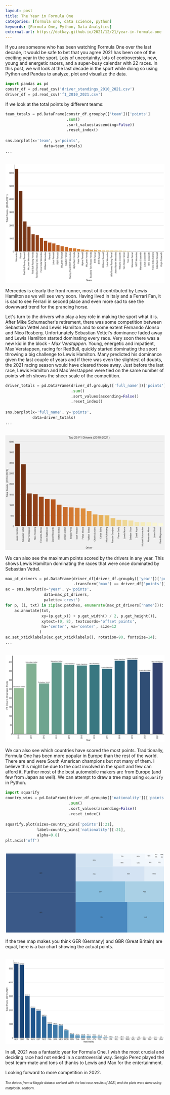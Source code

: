 ```yaml
---
layout: post
title: The Year in Formula One
categories: [formula one, data science, python]
keywords: [Formula One, Python, Data Analytics]
external-url: https://dotkay.github.io/2021/12/21/year-in-formula-one
---
```


If you are someone who has been watching Formula One over the last decade, it would be safe to bet that you agree 2021 has been one of the exciting year in the sport. Lots of uncertainity, lots of controversies, new, young and energetic racers, and a super-busy calendar with 22 races. In this post, we will look at the last decade in the sport while doing so using Python and Pandas to analyze, plot and visualize the data.

```python
import pandas as pd
constr_df = pd.read_csv('driver_standings_2010_2021.csv')
driver_df = pd.read_csv('f1_2010_2021.csv')
```

If we look at the total points by different teams:

```python
team_totals = pd.DataFrame(constr_df.groupby(['team'])['points']
                           .sum()
                           .sort_values(ascending=False))
                           .reset_index()

sns.barplot(x='team', y='points', 
                 data=team_totals) 
...
```

<br>
<div class="img_container">
<center><img src="https://raw.githubusercontent.com/dotkay/data_science/master/plots/f1_constr_2010_2021.png"></center>
</div>

Mercedes is clearly the front runner, most of it contributed by Lewis Hamilton as we will see very soon. Having lived in Italy and a Ferrari Fan, it is sad to see Ferrari in second place and even more sad to see the downward trend for the prancing horse.

Let's turn to the drivers who play a key role in making the sport what it is. After Mike Schumacher's retirement, there was some competition between Sebastian Vettel and Lewis Hamilton and to some extent Fernando Alonso and Nico Rosberg. Unfortunately Sebastian Vettel's dominance faded away and Lewis Hamilton started dominating every race. Very soon there was a new kid in the block - *Max Verstappen*. Young, energetic and impatient, Max Verstappen, racing for RedBull, quickly started dominating the sport throwing a big challenge to Lewis Hamilton. Many predicted his dominance given the last couple of years and if there was even the slightest of doubts, the 2021 racing season would have cleared those away. Just before the last race, Lewis Hamilton and Max Verstappen were tied on the same number of points which shows the sheer scale of the competition.

```python
driver_totals = pd.DataFrame(driver_df.groupby(['full_name'])['points']
                             .sum()
                             .sort_values(ascending=False))
                             .reset_index()

sns.barplot(x='full_name', y='points', 
            data=driver_totals)
...
```

<br>
<div class="img_container">
<center><img src="https://raw.githubusercontent.com/dotkay/data_science/master/plots/f1_drivers_2010_2021.png"></center>
</div>

We can also see the maximum points scored by the drivers in any year. This shows Lewis Hamilton dominating the races that were once dominated by Sebastian Vettel.

```python
max_pt_drivers = pd.DataFrame(driver_df[driver_df.groupby(['year'])['points']
                              .transform('max') == driver_df['points']])
ax = sns.barplot(x='year', y='points', 
                 data=max_pt_drivers, 
                 palette='crest')
for p, (i, txt) in zip(ax.patches, enumerate(max_pt_drivers['name'])):
    ax.annotate(txt, 
                xy=(p.get_x() + p.get_width() / 2, p.get_height()),
                xytext=(0, 8), textcoords='offset points',
                ha='center', va='center', size=12
               )
ax.set_xticklabels(ax.get_xticklabels(), rotation=90, fontsize=14);
...
```

<br>
<div class="img_container">
<center><img src="https://raw.githubusercontent.com/dotkay/data_science/master/plots/f1_driver_max_pts_2010_2021.png"></center>
</div>

We can also see which countries have scored the most points. Traditionally, Formula One has been more popular in Europe than the rest of the world. There are and were South American champions but not many of them. I believe this might be due to the cost involved in the sport and few can afford it. Further most of the best automobile makers are from Europe (and few from Japan as well). We can attempt to draw a tree map using `squarify` in Python. 

```python
import squarify
country_wins = pd.DataFrame(driver_df.groupby(['nationality'])['points']
                            .sum()
                            .sort_values(ascending=False))
                            .reset_index()

squarify.plot(sizes=country_wins['points'][:21], 
              label=country_wins['nationality'][:21],
              alpha=0.8)
plt.axis('off')
```

<br>
<div class="img_container">
<center><img src="https://raw.githubusercontent.com/dotkay/data_science/master/plots/f1_country_wins_tree.png"></center>
</div>

If the tree map makes you think GER (Germany) and GBR (Great Britain) are equal, here is a bar chart showing the actual points.

<br>
<div class="img_container">
<center><img src="https://raw.githubusercontent.com/dotkay/data_science/master/plots/f1_country_wins_bar.png"></center>
</div>

In all, 2021 was a fantastic year for Formula One. I wish the most crucial and deciding race had not ended in a controversial way. Sergio Perez played the best team-mate and tons of thanks to Lewis and Max for the entertainment. 

Looking forward to more competition in 2022.

<span style="font-size: 70%">
<i>The data is from a Kaggle dataset revised with the last race results of 2021, and the plots were done using matplotlib, seaborn.</i>
</span>

